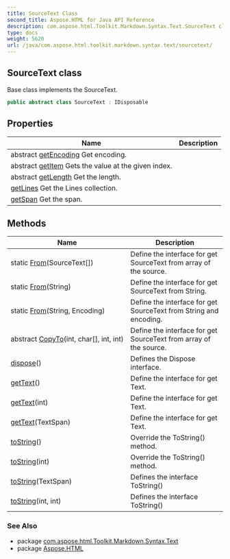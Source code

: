 ```yaml
---
title: SourceText Class
second_title: Aspose.HTML for Java API Reference
description: com.aspose.html.Toolkit.Markdown.Syntax.Text.SourceText class. Base class implements the SourceText
type: docs
weight: 5620
url: /java/com.aspose.html.toolkit.markdown.syntax.text/sourcetext/
---
```

## SourceText class

Base class implements the SourceText.

```java
public abstract class SourceText : IDisposable
```

## Properties

| Name | Description |
| --- | --- |
| abstract [getEncoding](../../com.aspose.html.toolkit.markdown.syntax.text/sourcetext/encoding/) Get encoding. |
| abstract [getItem](../../com.aspose.html.toolkit.markdown.syntax.text/sourcetext/item/) Gets the value at the given index. |
| abstract [getLength](../../com.aspose.html.toolkit.markdown.syntax.text/sourcetext/length/) Get the length. |
| [getLines](../../com.aspose.html.toolkit.markdown.syntax.text/sourcetext/lines/) Get the Lines collection. |
| [getSpan](../../com.aspose.html.toolkit.markdown.syntax.text/sourcetext/span/) Get the span. |

## Methods

| Name | Description |
| --- | --- |
| static [From](../../com.aspose.html.toolkit.markdown.syntax.text/sourcetext/from/#from)(SourceText[]) | Define the interface for get SourceText from array of the source. |
| static [From](../../com.aspose.html.toolkit.markdown.syntax.text/sourcetext/from/#from_1)(String) | Define the interface for get SourceText from String. |
| static [From](../../com.aspose.html.toolkit.markdown.syntax.text/sourcetext/from/#from_2)(String, Encoding) | Define the interface for get SourceText from String and encoding. |
| abstract [CopyTo](../../com.aspose.html.toolkit.markdown.syntax.text/sourcetext/copyto/)(int, char[], int, int) | Define the interface for get SourceText from array of the source. |
| [dispose](../../com.aspose.html.toolkit.markdown.syntax.text/sourcetext/dispose/)() | Defines the Dispose interface. |
| [getText](../../com.aspose.html.toolkit.markdown.syntax.text/sourcetext/gettext/#gettext)() | Define the interface for get Text. |
| [getText](../../com.aspose.html.toolkit.markdown.syntax.text/sourcetext/gettext/#gettext_2)(int) | Define the interface for get Text. |
| [getText](../../com.aspose.html.toolkit.markdown.syntax.text/sourcetext/gettext/#gettext_1)(TextSpan) | Define the interface for get Text. |
| [toString](../../com.aspose.html.toolkit.markdown.syntax.text/sourcetext/toString/#toString)() | Override the ToString() method. |
| [toString](../../com.aspose.html.toolkit.markdown.syntax.text/sourcetext/toString/#toString_2)(int) | Override the ToString() method. |
| [toString](../../com.aspose.html.toolkit.markdown.syntax.text/sourcetext/toString/#toString_1)(TextSpan) | Defines the interface ToString() |
| [toString](../../com.aspose.html.toolkit.markdown.syntax.text/sourcetext/toString/#toString_3)(int, int) | Defines the interface ToString() |

### See Also

* package [com.aspose.html.Toolkit.Markdown.Syntax.Text](../../com.aspose.html.toolkit.markdown.syntax.text/)
* package [Aspose.HTML](../../)
